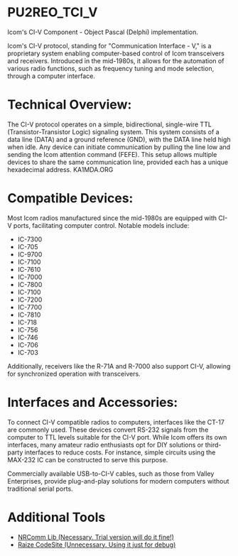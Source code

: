 # PU2REO_TCI_V
Icom's CI-V Component - Object Pascal (Delphi) implementation.

Icom's CI-V protocol, standing for "Communication Interface - V," is a proprietary system enabling computer-based control of Icom transceivers and receivers. Introduced in the mid-1980s, it allows for the automation of various radio functions, such as frequency tuning and mode selection, through a computer interface. 

# Technical Overview:

The CI-V protocol operates on a simple, bidirectional, single-wire TTL (Transistor-Transistor Logic) signaling system. This system consists of a data line (DATA) and a ground reference (GND), with the DATA line held high when idle. Any device can initiate communication by pulling the line low and sending the Icom attention command (FEFE). This setup allows multiple devices to share the same communication line, provided each has a unique hexadecimal address. 
KA1MDA.ORG

# Compatible Devices:

Most Icom radios manufactured since the mid-1980s are equipped with CI-V ports, facilitating computer control. Notable models include:

  * IC-7300
  * IC-705
  * IC-9700
  * IC-7100
  * IC-7610
  * IC-7000
  * IC-7800
  * IC-7100
  * IC-7200
  * IC-7700
  * IC-7810
  * IC-718
  * IC-756
  * IC-746
  * IC-706
  * IC-703

Additionally, receivers like the R-71A and R-7000 also support CI-V, allowing for synchronized operation with transceivers. 

# Interfaces and Accessories:

To connect CI-V compatible radios to computers, interfaces like the CT-17 are commonly used. These devices convert RS-232 signals from the computer to TTL levels suitable for the CI-V port. While Icom offers its own interfaces, many amateur radio enthusiasts opt for DIY solutions or third-party interfaces to reduce costs. For instance, simple circuits using the MAX-232 IC can be constructed to serve this purpose. 

Commercially available USB-to-CI-V cables, such as those from Valley Enterprises, provide plug-and-play solutions for modern computers without traditional serial ports. 

# Additional Tools
  * [NRComm Lib (Necessary. Trial version will do it fine!)](https://www.deepsoftware.com/nrcomm/)
  * [Raize CodeSite (Unnecessary. Using it just for debug)](https://raize.com/codesite/)
